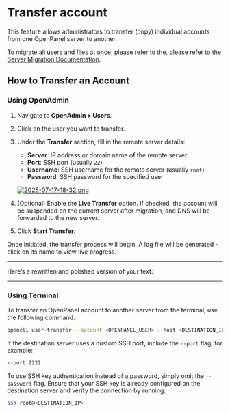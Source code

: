 # Transfer account

This feature allows administrators to transfer (copy) individual accounts from one OpenPanel server to another.

To migrate all users and files at once, please refer to the, please refer to the [Server Migration Documentation](/docs/articles/transfers/migrate-openadmin-to-new-server/).

## How to Transfer an Account

### Using OpenAdmin

1. Navigate to **OpenAdmin > Users**.
2. Click on the user you want to transfer.
3. Under the **Transfer** section, fill in the remote server details:
   
   * **Server**: IP address or domain name of the remote server
   * **Port**: SSH port (usually `22`)
   * **Username**: SSH username for the remote server (usually `root`)
   * **Password**: SSH password for the specified user

   [![2025-07-17-18-32.png](https://i.postimg.cc/BvbcRp2k/2025-07-17-18-32.png)](https://postimg.cc/Y4cWW1nz)

5. (Optional) Enable the **Live Transfer** option.
   If checked, the account will be suspended on the current server after migration, and DNS will be forwarded to the new server.

6. Click **Start Transfer**.

Once initiated, the transfer process will begin. A log file will be generated - click on its name to view live progress.

---

Here’s a rewritten and polished version of your text:

---

### Using Terminal

To transfer an OpenPanel account to another server from the terminal, use the following command:

```bash
opencli user-transfer --account <OPENPANEL_USER> --host <DESTINATION_IP> --username <SSH_USERNAME> --password <DESTINATION_SSH_PASSWORD> [--live-transfer]
```

If the destination server uses a custom SSH port, include the `--port` flag, for example:

```bash
--port 2222
```

To use SSH key authentication instead of a password, simply omit the `--password` flag. Ensure that your SSH key is already configured on the destination server and verify the connection by running:

```bash
ssh root@<DESTINATION_IP>
```
